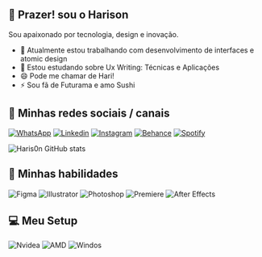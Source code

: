 ## 👋 Prazer! sou o Harison
Sou apaixonado por tecnologia, design e inovação.

- 🔭 Atualmente estou trabalhando com desenvolvimento de interfaces e atomic design
- 🌱 Estou estudando sobre Ux Writing: Técnicas e Aplicações
- 😄 Pode me chamar de Hari!
- ⚡ Sou fã de Futurama e amo Sushi

## 📲 Minhas redes sociais / canais

[![WhatsApp](https://img.shields.io/badge/WhatsApp-25D366?style=for-the-badge&logo=whatsapp&logoColor=white)](https://wa.me/5592994455249)
[![Linkedin](https://img.shields.io/badge/LinkedIn-0077B5?style=for-the-badge&logo=linkedin&logoColor=white)](https://www.linkedin.com/in/haris0n/)
[![Instagram](https://img.shields.io/badge/Instagram-E4405F?style=for-the-badge&logo=instagram&logoColor=white)](https://instagram.com/hellrisu)
[![Behance](https://img.shields.io/badge/-Behance-blue?style=for-the-badge&logo=behance&logoColor=white)](https://www.behance.net/haris0n)
[![Spotify](https://img.shields.io/badge/Spotify-1ED760?&style=for-the-badge&logo=spotify&logoColor=white)](https://open.spotify.com/user/haris0n?si=be1dc8e42f964f5b)

![Haris0n GitHub stats](https://github-readme-stats.vercel.app/api?username=Haris0n&show_icons=true&theme=dracula&count_private=true)

## 🎨 Minhas habilidades

<div style="display: inline_block">
  <img align="center" alt="Figma" src="https://img.shields.io/badge/Figma-F24E1E?style=for-the-badge&logo=figma&logoColor=white" />
  <img align="center" alt="Illustrator" src="https://img.shields.io/badge/Adobe%20Illustrator-FF9A00?style=for-the-badge&logo=adobe%20illustrator&logoColor=white" />
  <img align="center" alt="Photoshop" src="https://img.shields.io/badge/Adobe%20Photoshop-31A8FF?style=for-the-badge&logo=Adobe%20Photoshop&logoColor=black" />
  <img align="center" alt="Premiere" src="https://img.shields.io/badge/Adobe%20Premiere%20Pro-9999FF?style=for-the-badge&logo=Adobe%20Premiere%20Pro&logoColor=white" />
  <img align="center" alt="After Effects" src="https://img.shields.io/badge/Adobe%20after%20affects-CF96FD?style=for-the-badge&logo=Adobe%20after%20effects&logoColor=393665" />

## 💻 Meu Setup

<div style="display: inline_block">
  <img align="center" alt="Nvidea" src="https://img.shields.io/badge/NVIDIA-RTX3050-76B900?style=for-the-badge&logo=nvidia&logoColor=white" />
  <img align="center" alt="AMD" src="https://img.shields.io/badge/AMD-Ryzen_5_5000-ED1C24?style=for-the-badge&logo=amd&logoColor=white" />
  <img align="center" alt="Windos" src="https://img.shields.io/badge/Windows-Dell_G15-0078D6?style=for-the-badge&logo=windows&logoColor=white" />
